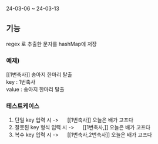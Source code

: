 24-03-06 ~ 24-03-13

## 기능
regex 로 추출한 문자를 hashMap에 저장

### 예제)
[[1번축사]] 송아지 한마리 탈출<br>
key : 1번축사<br> value : 송아지 한마리 탈출

### 테스트케이스
1. 단일 key 입력 시 ->  &nbsp; &nbsp; &nbsp;[[1번축사]] 오늘은 배가 고프다
2. 잘못된 key 형식 입력 시 ->  &nbsp; &nbsp; &nbsp;[[1번축사,]] 오늘은 배가 고프다
3. 복수 key 입력 시 ->  &nbsp; &nbsp; &nbsp;[[1번축사,2번축사]] 오늘은 배가 고프다



